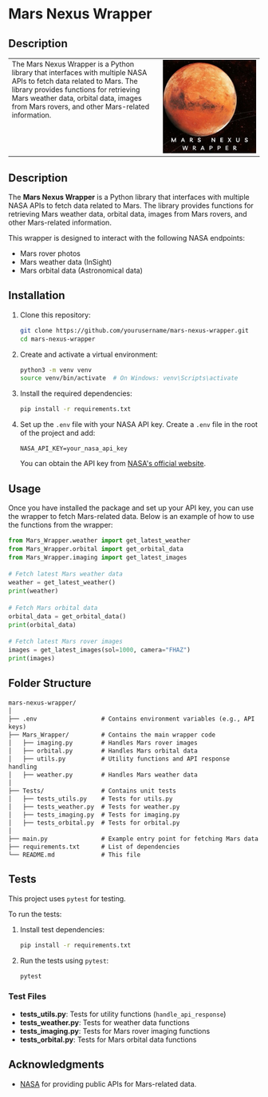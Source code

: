 # Mars Nexus Wrapper

## Description

<table>
  <tr>
    <td style="vertical-align: top; padding-right: 20px;">
      The Mars Nexus Wrapper is a Python library that interfaces with multiple NASA APIs to fetch data related to Mars. The library provides functions for retrieving Mars weather data, orbital data, images from Mars rovers, and other Mars-related information.
    </td>
    <td>
      <img src="https://github.com/ericmaddox/mars-nexus-wrapper/blob/main/media/Mars_nexus_wrapper_logo2.PNG" width="1500"/>
    </td>
  </tr>
</table>

## Description

The **Mars Nexus Wrapper** is a Python library that interfaces with multiple NASA APIs to fetch data related to Mars. The library provides functions for retrieving Mars weather data, orbital data, images from Mars rovers, and other Mars-related information.

This wrapper is designed to interact with the following NASA endpoints:
- Mars rover photos
- Mars weather data (InSight)
- Mars orbital data (Astronomical data)

## Installation

1. Clone this repository:

    ```bash
    git clone https://github.com/yourusername/mars-nexus-wrapper.git
    cd mars-nexus-wrapper
    ```

2. Create and activate a virtual environment:

    ```bash
    python3 -m venv venv
    source venv/bin/activate  # On Windows: venv\Scripts\activate
    ```

3. Install the required dependencies:

    ```bash
    pip install -r requirements.txt
    ```

4. Set up the `.env` file with your NASA API key. Create a `.env` file in the root of the project and add:

    ```plaintext
    NASA_API_KEY=your_nasa_api_key
    ```

    You can obtain the API key from [NASA's official website](https://api.nasa.gov/).

## Usage

Once you have installed the package and set up your API key, you can use the wrapper to fetch Mars-related data. Below is an example of how to use the functions from the wrapper:

```python
from Mars_Wrapper.weather import get_latest_weather
from Mars_Wrapper.orbital import get_orbital_data
from Mars_Wrapper.imaging import get_latest_images

# Fetch latest Mars weather data
weather = get_latest_weather()
print(weather)

# Fetch Mars orbital data
orbital_data = get_orbital_data()
print(orbital_data)

# Fetch latest Mars rover images
images = get_latest_images(sol=1000, camera="FHAZ")
print(images)
```

## Folder Structure

```
mars-nexus-wrapper/
│
├── .env                  # Contains environment variables (e.g., API keys)
├── Mars_Wrapper/         # Contains the main wrapper code
│   ├── imaging.py        # Handles Mars rover images
│   ├── orbital.py        # Handles Mars orbital data
│   ├── utils.py          # Utility functions and API response handling
│   ├── weather.py        # Handles Mars weather data
│
├── Tests/                # Contains unit tests
│   ├── tests_utils.py    # Tests for utils.py
│   ├── tests_weather.py  # Tests for weather.py
│   ├── tests_imaging.py  # Tests for imaging.py
│   ├── tests_orbital.py  # Tests for orbital.py
│
├── main.py               # Example entry point for fetching Mars data
├── requirements.txt      # List of dependencies
└── README.md             # This file
```

## Tests

This project uses `pytest` for testing.

To run the tests:

1. Install test dependencies:

    ```bash
    pip install -r requirements.txt
    ```

2. Run the tests using `pytest`:

    ```bash
    pytest
    ```

### Test Files

- **tests_utils.py**: Tests for utility functions (`handle_api_response`)
- **tests_weather.py**: Tests for weather data functions
- **tests_imaging.py**: Tests for Mars rover imaging functions
- **tests_orbital.py**: Tests for Mars orbital data functions

## Acknowledgments

- [NASA](https://api.nasa.gov/) for providing public APIs for Mars-related data.
